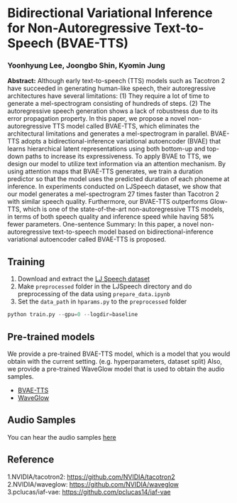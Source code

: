 # Bidirectional Variational Inference for Non-Autoregressive Text-to-Speech (BVAE-TTS)  
### Yoonhyung Lee, Joongbo Shin, Kyomin Jung  
**Abstract:** Although early text-to-speech (TTS) models such as Tacotron 2 have succeeded in generating human-like speech, their autoregressive architectures have several limitations: (1) They require a lot of time to generate a mel-spectrogram consisting of hundreds of steps. (2) The autoregressive speech generation shows a lack of robustness due to its error propagation property. In this paper, we propose a novel non-autoregressive TTS model called BVAE-TTS, which eliminates the architectural limitations and generates a mel-spectrogram in parallel. BVAE-TTS adopts a bidirectional-inference variational autoencoder (BVAE) that learns hierarchical latent representations using both bottom-up and top-down paths to increase its expressiveness. To apply BVAE to TTS, we design our model to utilize text information via an attention mechanism. By using attention maps that BVAE-TTS generates, we train a duration predictor so that the model uses the predicted duration of each phoneme at inference. In experiments conducted on LJSpeech dataset, we show that our model generates a mel-spectrogram 27 times faster than Tacotron 2 with similar speech quality. Furthermore, our BVAE-TTS outperforms Glow-TTS, which is one of the state-of-the-art non-autoregressive TTS models, in terms of both speech quality and inference speed while having 58% fewer parameters.
One-sentence Summary: In this paper, a novel non-autoregressive text-to-speech model based on bidirectional-inference variational autoencoder called BVAE-TTS is proposed.


## Training  
1. Download and extract the [LJ Speech dataset](https://keithito.com/LJ-Speech-Dataset/)  
2. Make `preprocessed` folder in the LJSpeech directory and do preprocessing of the data using `prepare_data.ipynb`  
3. Set the `data_path` in `hparams.py` to the `preprocessed` folder  
```python
python train.py --gpu=0 --logdir=baseline  
```  


## Pre-trained models  
We provide a pre-trained BVAE-TTS model, which is a model that you would obtain with the current setting. (e.g. hyperparameters, dataset split) Also, we provide a pre-trained WaveGlow model that is used to obtain the audio samples.  
- [BVAE-TTS](http://milabfile.snu.ac.kr:16000/bvae-tts/bvae_tts_300k.pt)  
- [WaveGlow](http://milabfile.snu.ac.kr:16000/bvae-tts/waveglow_256channels.pt)  


## Audio Samples  
You can hear the audio samples [here](https://leeyoonhyung.github.io/Transformer-TTS/)  


## Reference
1.NVIDIA/tacotron2: https://github.com/NVIDIA/tacotron2  
2.NVIDIA/waveglow: https://github.com/NVIDIA/waveglow  
3.pclucas/iaf-vae: https://github.com/pclucas14/iaf-vae
